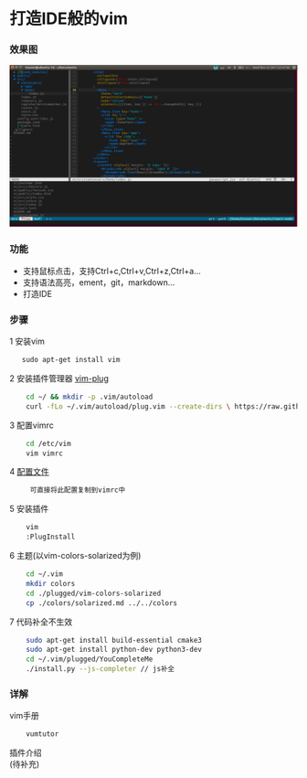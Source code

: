 # 打造IDE般的vim  
### 效果图  
![vim](./image/vim.png)  
### 功能  
* 支持鼠标点击，支持Ctrl+c,Ctrl+v,Ctrl+z,Ctrl+a...  
* 支持语法高亮，ement，git，markdown...
* 打造IDE
### 步骤
1 安装vim
```bash
   sudo apt-get install vim
```
2 安装插件管理器  [vim-plug](https://github.com/junegunn/vim-plug)  
```bash
    cd ~/ && mkdir -p .vim/autoload  
    curl -fLo ~/.vim/autoload/plug.vim --create-dirs \ https://raw.githubusercontent.com/junegunn/vim-plug/master/plug.vim 
```
3 配置vimrc
```bash
    cd /etc/vim  
    vim vimrc
```
4 [配置文件](./vimrc)   
```bash
     可直接将此配置复制到vimrc中
```
5 安装插件  
```bash
    vim  
    :PlugInstall  
```
6 主题(以vim-colors-solarized为例)
```bash
    cd ~/.vim  
    mkdir colors  
    cd ./plugged/vim-colors-solarized  
    cp ./colors/solarized.md ../../colors
```  
7 代码补全不生效
```bash
    sudo apt-get install build-essential cmake3  
    sudo apt-get install python-dev python3-dev
    cd ~/.vim/plugged/YouCompleteMe
    ./install.py --js-completer // js补全
```
### 详解
vim手册  
```bash 
    vumtutor  
 ```
插件介绍   
(待补充)
